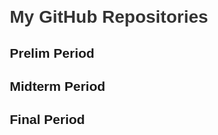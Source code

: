 <!DOCTYPE html>
<html lang="en">
<head>
  <meta charset="UTF-8">
  <meta name="viewport" content="width=device-width, initial-scale=1.0">
  <title>My GitHub Repositories</title>
  <style>
    body {
      font-family: Arial, sans-serif;
      margin: 20px;
    }
    h1 {
      color: #333;
    }
    ul {
      list-style-type: none;
      padding: 0;
    }
    li {
      margin-bottom: 10px;
    }
    a {
      text-decoration: none;
      color: #0366d6;
    }
  </style>
</head>
<body>
  <h1>My GitHub Repositories</h1>
  <ul id="repositories-list">
    <li>
      <h2>Prelim Period</h2>
      <ul id="prelim-repositories-list"></ul>
    </li>
    <li>
      <h2>Midterm Period</h2>
      <ul id="midterm-repositories-list"></ul>
    </li>
    <li>
      <h2>Final Period</h2>
      <ul id="final-repositories-list"></ul>
    </li>
  </ul>

  <script>
    const username = 'SpicyKalamares';

    const prelimRepositories = [
      'CPE232_HOA1',
      'CPE232_HOA2',
      'CPE232_HOA3',
      'CPE232_HOA4',
      'CPE232_HOA5'
    ];

    const midtermRepositories = [
      'CPE232_HOA6',
      'CPE232_HOA7',
      'CPE232_HOA8',
      'CPE232_HOA9',
      'CPE232_HOA10'
    ];

    const finalRepositories = [
      'CPE232_HOA11',
      'CPE232_HOA12',
      'CPE232_HOA13',
      'CPE232_HOA14',
      'CPE232_HOA15'
    ];

    // Display the specified repositories for Prelim Period
    const prelimRepositoriesList = document.getElementById('prelim-repositories-list');
    const midtermRepositoriesList = document.getElementById('midterm-repositories-list');
    const finalRepositoriesList = document.getElementById('final-repositories-list');

    prelimRepositories.forEach(repoName => {
      const listItem = document.createElement('li');
      const link = document.createElement('a');

      link.href = `https://github.com/${username}/${repoName}`;
      link.textContent = repoName;

      listItem.appendChild(link);
      prelimRepositoriesList.appendChild(listItem);
    });

    // Display the specified repositories for Midterm Period
    midtermRepositories.forEach(repoName => {
      const listItem = document.createElement('li');
      const link = document.createElement('a');

      link.href = `https://github.com/${username}/${repoName}`;
      link.textContent = repoName;

      listItem.appendChild(link);
      midtermRepositoriesList.appendChild(listItem);
    });

    // Display the specified repositories for Final Period
    finalRepositories.forEach(repoName => {
      const listItem = document.createElement('li');
      const link = document.createElement('a');

      link.href = `https://github.com/${username}/${repoName}`;
      link.textContent = repoName;

      listItem.appendChild(link);
      finalRepositoriesList.appendChild(listItem);
    });
  </script>
</body>
</html>
